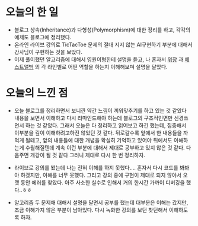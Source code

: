 # 오늘의 한 일
* 블로그 상속(Inheritance)과 다형성(Polymorphism)에 대한 정리를 하고, 각각의 예제도 블로그에 정리했다.
* 온라인 라이브 강의로 TicTacToe 문제의 절대 지지 않는 AI구현하기 부분에 대해서 강사님이 구현하는 것을 보았다.
* 어제 풀이했던 알고리즘에 대해서 영원이형한테 설명을 듣고, 나 혼자서 [위장](https://github.com/limjoonchul/TIL/blob/master/Algorithm/Solution/Hash/Spy.java) 과 [베스트앨범](https://github.com/limjoonchul/TIL/blob/master/Algorithm/Solution/Hash/BestAlbum.java) 의 각 라인별로 어떤 역할을 하는지 이해해보며 설명을 달았다.

# 오늘의 느낀 점
* 오늘 블로그를 정리하면서 보니깐 약간 느낌이 끼워맞추기를 하고 있는 것 같았다 내용을 보면서 이해하고 다시 리마인드해야 하는데
블로그의 구조적인면만 신경쓰면서 하는 것 같았다. 그래서 오늘은 다 정리하고 읽어보고 하긴 했는데, 집중해서 이부분을 깊이 이해하려고하진 
않았던 것 같다. 뒤로갈수록 앞에서 한 내용들을 까먹게 될테고, 앞의 내용들에 대한 개념을 확실히 기억하고 있어야
뒤에서도 이해하는게 수월해질텐데 계속 이런 부분에 대해서 제대로 공부하고 있지 않은 것 같다. 
다음주면 개강이 될 것 같다 그러니 제대로 다시 한 번 정리하자.

* 라이브로 강의를 봤는데 나는 전혀 이해를 하지 못했다.... 혼자서 다시 코드를 봐봐야 하겠지만,
이해를 너무 못했다. 그리고 강의 중에 구현이 제대로 되지 않아서 오랫 동안 에러를 찾았다. 
아주 사소한 실수로 인해서 거의 한시간 가까이 디버깅을 했다..ㅎㅎ 
* 알고리즘 두 문제애 대해서 설명을 달면서 공부를 했는데 대부분은 이해는 갔지만, 조금 이해가지 않은 부분이
남아있다. 다시 녹화한 강의를 보던 찾던해서 이해하도록 하자.
 